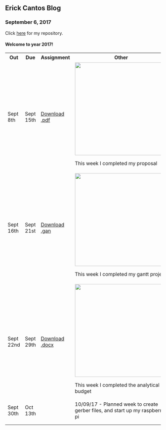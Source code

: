 <!---
tagline: Website with GitHub Pages
description: Simple website with GitHub Pages
layout: page
Title: DMX light progression 
--->

Erick Cantos Blog
-------------

### September 6, 2017

Click [here](https://github.com/ErickCantos13/SensorEffector) for my repository.

#### Welcome to year 2017!

<table>
  <tr>
    <th>Out</th>
    <th>Due</th>
    <th>Assignment</th>
    <th>Other</th>
  </tr>
  <tr>
    <!--OUT-->
    <td>Sept 8th</td>
    <!--DUE-->
    <td >Sept 15th</td>
    <!--ASSIGNMENT-->
    <td><a href="https://github.com/ErickCantos13/SensorEffector/blob/master/documentation/ProposalContentStudentNameRev02.pdf" target="_blank">Download .pdf</a></td>
    <!--OTHER-->
    <td><img src="https://raw.githubusercontent.com/ErickCantos13/SensorEffector/master/Images/Proposal.JPG" width ="300" vertical- align="middle"><p>This week I completed my proposal</p></td>
  </tr>
  <tr>
    <td >Sept 16th</td>
    <td >Sept 21st</td>
    <td ><a href="https://github.com/ErickCantos13/SensorEffector/blob/master/ErickCantosHardwareProject.gan" target="_blank">Download .gan</a></td>
    <td ><img src="https://raw.githubusercontent.com/ErickCantos13/SensorEffector/master/Images/gantChart.JPG" width="300" vertical-align="middle"><p>This week I completed my gantt project</p></td>
  </tr>
  <tr>
    <td >Sept 22nd</td>
    <td >Sept 29th</td>
    <td ><a href="https://github.com/ErickCantos13/SensorEffector/blob/master/documentation/Analytical%20Budget.docx">Download .docx</a></td>
    <td ><img src="https://raw.githubusercontent.com/ErickCantos13/SensorEffector/master/Images/Budget.JPG" width="300" vertical-align="middle"><p>This week I completed the analytical budget</p></td>
  </tr>
  <tr>
    <td >Sept 30th</td>
    <td >Oct 13th</td>
    <td ></td>
    <td >10/09/17 - Planned week to create gerber files, and start up my raspberry pi</td>
  </tr>
  <tr>
    <td ></td>
    <td ></td>
    <td ></td>
    <td ></td>
  </tr>
  <tr>
    <td ></td>
    <td ></td>
    <td ></td>
    <td ></td>
  </tr>
</table>
